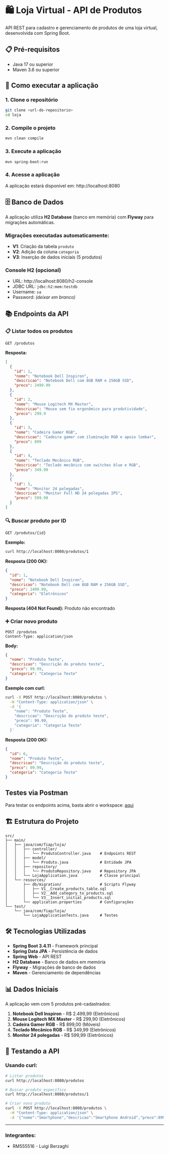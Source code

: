 # 🛍️ Loja Virtual - API de Produtos

API REST para cadastro e gerenciamento de produtos de uma loja virtual, desenvolvida com Spring Boot.

## 📋 Pré-requisitos

- Java 17 ou superior
- Maven 3.6 ou superior

## 🚀 Como executar a aplicação

### 1. Clone o repositório
```bash
git clone <url-do-repositorio>
cd loja
```

### 2. Compile o projeto
```bash
mvn clean compile
```

### 3. Execute a aplicação
```bash
mvn spring-boot:run
```

### 4. Acesse a aplicação
A aplicação estará disponível em: http://localhost:8080

## 🗄️ Banco de Dados

A aplicação utiliza **H2 Database** (banco em memória) com **Flyway** para migrações automáticas.

### Migrações executadas automaticamente:
- **V1**: Criação da tabela `produto`
- **V2**: Adição da coluna `categoria`
- **V3**: Inserção de dados iniciais (5 produtos)

### Console H2 (opcional)
- URL: http://localhost:8080/h2-console
- JDBC URL: `jdbc:h2:mem:testdb`
- Username: `sa`
- Password: *(deixar em branco)*

## 📚 Endpoints da API

### 📋 Listar todos os produtos
```http
GET /produtos
```

**Resposta:**
```json
[
  {
    "id": 1,
    "nome": "Notebook Dell Inspiron",
    "descricao": "Notebook Dell com 8GB RAM e 256GB SSD",
    "preco": 2499.99
  },
  {
    "id": 2,
    "nome": "Mouse Logitech MX Master",
    "descricao": "Mouse sem fio ergonômico para produtividade",
    "preco": 299.9
  },
  {
    "id": 3,
    "nome": "Cadeira Gamer RGB",
    "descricao": "Cadeira gamer com iluminação RGB e apoio lombar",
    "preco": 899
  },
  {
    "id": 4,
    "nome": "Teclado Mecânico RGB",
    "descricao": "Teclado mecânico com switches blue e RGB",
    "preco": 349.99
  },
  {
    "id": 5,
    "nome": "Monitor 24 polegadas",
    "descricao": "Monitor Full HD 24 polegadas IPS",
    "preco": 599.99
  }
]
```

### 🔍 Buscar produto por ID

```http
GET /produtos/{id}
```

**Exemplo:**

```bash
curl http://localhost:8080/produtos/1
```

**Resposta (200 OK):**

```json
{
  "id": 1,
  "nome": "Notebook Dell Inspiron",
  "descricao": "Notebook Dell com 8GB RAM e 256GB SSD",
  "preco": 2499.99,
  "categoria": "Eletrônicos"
}
```

**Resposta (404 Not Found):** Produto não encontrado

### ➕ Criar novo produto

```http
POST /produtos
Content-Type: application/json
```

**Body:**
```json
{
  "nome": "Produto Teste",
  "descricao": "Descrição do produto teste",
  "preco": 99.99,
  "categoria": "Categoria Teste"
}
```

**Exemplo com curl:**

```bash
curl -X POST http://localhost:8080/produtos \
  -H "Content-Type: application/json" \
  -d '{
    "nome": "Produto Teste",
    "descricao": "Descrição do produto teste",
    "preco": 99.99,
    "categoria": "Categoria Teste"
  }'
```

**Resposta (200 OK):**
```json
{
  "id": 6,
  "nome": "Produto Teste",
  "descricao": "Descrição do produto teste",
  "preco": 99.99,
  "categoria": "Categoria Teste"
}
```
## Testes via Postman
Para testar os endpoints acima, basta abrir o workspace: [aqui](https://www.postman.com/bold-zodiac-707210/workspace/cp5/collection/39387306-a6f8499e-0956-4b84-8e4c-ffc3d7fca370?action=share&source=copy-link&creator=39387306)

## 🏗️ Estrutura do Projeto

```
src/
├── main/
│   ├── java/com/fiap/loja/
│   │   ├── controller/
│   │   │   └── ProdutoController.java    # Endpoints REST
│   │   ├── model/
│   │   │   └── Produto.java              # Entidade JPA
│   │   ├── repository/
│   │   │   └── ProdutoRepository.java    # Repository JPA
│   │   └── LojaApplication.java          # Classe principal
│   └── resources/
│       ├── db/migration/                 # Scripts Flyway
│       │   ├── V1__Create_products_table.sql
│       │   ├── V2__Add_category_to_products.sql
│       │   └── V3__Insert_initial_products.sql
│       └── application.properties        # Configurações
└── test/
    └── java/com/fiap/loja/
        └── LojaApplicationTests.java     # Testes
```

## 🛠️ Tecnologias Utilizadas

- **Spring Boot 3.4.11** - Framework principal
- **Spring Data JPA** - Persistência de dados
- **Spring Web** - API REST
- **H2 Database** - Banco de dados em memória
- **Flyway** - Migrações de banco de dados
- **Maven** - Gerenciamento de dependências

## 📊 Dados Iniciais

A aplicação vem com 5 produtos pré-cadastrados:

1. **Notebook Dell Inspiron** - R$ 2.499,99 (Eletrônicos)
2. **Mouse Logitech MX Master** - R$ 299,90 (Eletrônicos)
3. **Cadeira Gamer RGB** - R$ 899,00 (Móveis)
4. **Teclado Mecânico RGB** - R$ 349,99 (Eletrônicos)
5. **Monitor 24 polegadas** - R$ 599,99 (Eletrônicos)

## 🧪 Testando a API

### Usando curl:
```bash
# Listar produtos
curl http://localhost:8080/produtos

# Buscar produto específico
curl http://localhost:8080/produtos/1

# Criar novo produto
curl -X POST http://localhost:8080/produtos \
  -H "Content-Type: application/json" \
  -d '{"nome":"Smartphone","descricao":"Smartphone Android","preco":899.99,"categoria":"Eletrônicos"}'
```

---

### Integrantes:

- RM555516 - Luigi Berzaghi
